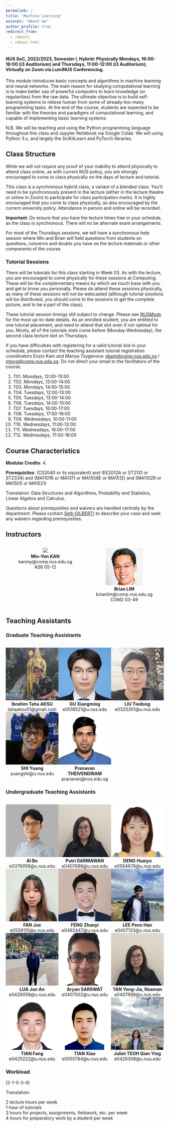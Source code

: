 ```yaml
---
permalink: /
title: "Machine Learning"
excerpt: "About me"
author_profile: true
redirect_from:
  - /about/
  - /about.html
---
```


#### NUS SoC, 2022/2023, Semester I, Hybrid: Physically Mondays, 16:00-18:00 (i3 Auditorium) and Thursdays, 11:00-12:00 (i3 Auditorium); Virtually on Zoom via LumiNUS Conferencing.

This module introduces basic concepts and algorithms in machine learning and neural networks. The main reason for studying computational learning is to make better use of powerful computers to learn knowledge (or regularities) from the raw data. The ultimate objective is to build self-learning systems to relieve human from some of already-too-many programming tasks. At the end of the course, students are expected to be familiar with the theories and paradigms of computational learning, and capable of implementing basic learning systems.

N.B. We will be teaching and using the Python programming language throughout this class and Jupyter Notebook via Google Colab. We will using Python 3.x, and largely the SciKitLearn and PyTorch libraries.

## Class Structure

While we will not require any proof of your inability to attend physically to attend class online, as with current NUS policy, you are strongly encouraged to come to class physically on the days of lecture and tutorial.  

This class is a synchronous hybrid class, a variant of a blended class. You'll need to be synchronously present in the lecture (either in the lecture theatre or online in Zoom) to participate for class participation marks.  It is highly encouraged that you come to class physically, as also encouraged by the current university policy. Attendance in person and online will be recorded.

**Important**: Do ensure that you have the lecture times free in your schedule, as the class is synchronous.  There will no be alternate exam arrangements.

For most of the Thursdays sessions, we will have a synchronous help session where Min and Brian will field questions from students on questions, concerns and doubts you have on the lecture materials or other components of the course.

### Tutorial Sessions

There will be tutorials for this class starting in Week 03. As with the lecture, you are encouraged to come physically for these sessions at Computing.  These will be the complementary means by which we touch base with you and get to know you personally. Please do attend these sessions physically, as many of these sessions will not be webcasted (although tutorial solutions will be distributed, you should come to the sessions to get the complete picture, and to be a part of the class).

These tutorial session timings still subject to change. Please see <a href="https://nusmods.com/modules/CS3244/machine-learning">NUSMods</a> for the most up-to-date details. As an enrolled student, you are entitled to one tutorial placement, and need to attend that slot even if not optimal for you. Nicely, all of the tutorials slots come before (Monday-Wednesday), the second class lecture slot on Thursdays.

If you have difficulties with registering for a valid tutorial slot in your schedule, please contact the teaching assistant tutorial registration coordinators Enzio Kam and Mariya Tsyganova: <a href="mailto:ekam@comp.nus.edu.sg?subject=CS3244 Tutorial Registration Problem&cc=mtsyg@comp.nus.edu.sg">ekam@comp.nus.edu.sg / mtsyg@comp.nus.edu.sg</a>.  Do not direct your email to the facilitators of the course.

1. T01. Mondays, 12:00-13:00
2. T02. Mondays, 13:00-14:00
3. T03. Mondays, 14:00-15:00
4. T04. Tuesdays, 12:00-13:00
5. T05. Tuesdays, 13:00-14:00
6. T06. Tuesdays, 14:00-15:00
7. T07. Tuesdays, 16:00-17:00
8. T08. Tuesdays, 17:00-18:00
9. T09. Wednesdays, 10:00-11:00
10. T10. Wednesdays, 11:00-12:00
11. T11. Wednesdays, 16:00-17:00
12. T12. Wednesdays, 17:00-18:00

## Course Characteristics

**Modular Credits**: 4.

**Prerequisites**: (CS2040 or its equivalent) and (EE2012A or ST2131 or ST2334) and (MA1101R or MA1311 or MA1508E or MA1512) and (MA1102R or MA1505 or MA1521)

Translation:
Data Structures and Algorithms, Probability and Statistics, Linear Algebra and Calculus.

Questions about prerequisities and waivers are handled centrally by the department. Please contact [Seth GILBERT)](mailto:seth@comp.nus.edu.sg) to describe your case and seek any waivers regarding prerequisities.

## Instructors

<div style="text-align:center; display:grid; grid-template-columns: 1fr 1fr auto; margin-top:30px;">

<div class="tutor__profile">
  <img src="images/kanmy.jpg"/>
  <div>
    <strong>Min-Yen KAN</strong><br/>
    <a href="mailto:kanmy@comp.nus.edu.sg" style="text-decoration:none"><i class="fas fa-envelope"></i> kanmy@comp.nus.edu.sg</a><br/>
    <i class="fas fa-building"></i> AS6 05-12<br/><br/>
  </div>
</div>

<div class="tutor__profile">
  <!-- Ensure image is of appropriate square size 120px x 120px, and less than 10KB ideally -->
  <img src="images/BrianLim.jpeg"/><BR/>
  <div>
    <strong>Brian LIM</strong><BR/>
    <a href="mailto:brianlim@comp.nus.edu.sg" style="text-decoration:none"><i class="fas fa-envelope"></i> brianlim@comp.nus.edu.sg</a><br/>
    <i class="fas fa-building"></i> COM2 03-49<br/><br/>
  </div>
</div>    

</div>

## Teaching Assistants

<!-- Copy above tile from instructor -->

### Graduate Teaching Assistants

<div style="text-align:center; display:grid; grid-template-columns: 1fr 1fr 1fr; margin-top:30px;">

<!-- Ensure image is of appropriate square size 120px x 120px, and less than 10KB ideally -->
<div class="tutor__profile">
  <img src="images/taha.jpg"/><BR/>
  <strong>Ibrahim Taha AKSU</strong>
  <BR/>
  <A HREF="mailto:tahaaksu01@gmail.com" style="text-decoration:none"><i class="fas fa-envelope"></i> tahaaksu01@gmail.com</A><BR/>
</div>
  
<div class="tutor__profile">
  <img src="images/xiangming.jpg"/><BR/>
  <strong>GU Xiangming</strong>
  <BR/>
  <A HREF="mailto:e0518521@u.nus.edu" style="text-decoration:none"><i class="fas fa-envelope"></i> e0518521@u.nus.edu</A><BR/>
</div>

  <div class="tutor__profile">
  <img src="images/tiedong.jpg"/><BR/>
  <strong>LIU Tiedong</strong>
  <BR/>
  <A HREF="mailto:e0325301@u.nus.edu" style="text-decoration:none"><i class="fas fa-envelope"></i> e0325301@u.nus.edu</A><BR/>
</div>
  
  <div class="tutor__profile">
  <img src="images/shiyuang.jpg"/><BR/>
  <strong>SHI Yuang</strong>
  <BR/>
  <A HREF="mailto:yuangshi@u.nus.edu" style="text-decoration:none"><i class="fas fa-envelope"></i> yuangshi@u.nus.edu</A><BR/>
</div>

  <div class="tutor__profile">
  <img src="images/pranavan.jpg"/><BR/>
  <strong>Pranavan THEIVENDIRAM</strong>
  <BR/>
  <A HREF="mailto:pranavan@nus.edu.sg" style="text-decoration:none"><i class="fas fa-envelope"></i> pranavan@nus.edu.sg</A><BR/>
</div>
</div>

### Undergraduate Teaching Assistants

<div style="text-align:center; display:grid; grid-template-columns: 1fr 1fr 1fr; margin-top:30px;">

<!-- Ensure image is of appropriate square size 120px x 120px, and less than 10KB ideally -->
<div class="tutor__profile">
  <img src="images/aibo.png"/><BR/>
  <strong>AI Bo</strong>
  <BR/>
  <A HREF="mailto:e0376958@u.nus.edu" style="text-decoration:none"><i class="fas fa-envelope"></i> e0376958@u.nus.edu</A><BR/>
</div>

  <div class="tutor__profile">
  <img src="images/putri.png"/><BR/>
  <strong>Putri DARMAWAN</strong>
  <BR/>
  <A HREF="mailto:e0407698@u.nus.edu" style="text-decoration:none"><i class="fas fa-envelope"></i> e0407698@u.nus.edu</A><BR/>
</div>

  <div class="tutor__profile">
  <img src="images/huaiyu.jpg"/><BR/>
  <strong>DENG Huaiyu</strong>
  <BR/>
  <A HREF="mailto:e0564878@u.nus.edu" style="text-decoration:none"><i class="fas fa-envelope"></i> e0564878@u.nus.edu</A><BR/>
</div>

  <div class="tutor__profile">
  <img src="images/fanjue.jpg"/><BR/>
  <strong>
    FAN Jue</strong>
  <BR/>
  <A HREF="mailto:e0559110@u.nus.edu" style="text-decoration:none"><i class="fas fa-envelope"></i> e0559110@u.nus.edu</A><BR/>
</div>

<!-- Ensure image is of appropriate square size 120px x 120px, and less than 10KB ideally -->
<div class="tutor__profile">
  <img src="images/zhunyi.png"/><BR/>
  <strong>FENG Zhunyi</strong>
  <BR/>
  <A HREF="mailto:e0492447@u.nus.edu" style="text-decoration:none"><i class="fas fa-envelope"></i> e0492447@u.nus.edu</A><BR/>
</div>

  <div class="tutor__profile">
  <img src="images/pennhan.jpg"/><BR/>
  <strong>LEE Penn Han</strong>
  <BR/>
  <A HREF="mailto:e0407133@u.nus.edu" style="text-decoration:none"><i class="fas fa-envelope"></i> e0407133@u.nus.edu</A><BR/>
</div>

  <div class="tutor__profile">
  <img src="images/junan.jpg"/><BR/>
  <strong>LUA Jun An</strong>
  <BR/>
  <A HREF="mailto:e0426059@u.nus.edu" style="text-decoration:none"><i class="fas fa-envelope"></i> e0426059@u.nus.edu</A><BR/>
</div>

  <div class="tutor__profile">
  <img src="images/aryan.png"/><BR/>
  <strong>Aryan SARSWAT</strong>
  <BR/>
  <A HREF="mailto:e0407502@u.nus.edu" style="text-decoration:none"><i class="fas fa-envelope"></i> e0407502@u.nus.edu</A><BR/>
</div>

  <div class="tutor__profile">
  <img src="images/putri.png"/><BR/>
  <strong>TAN Yong-Jia, Naaman</strong>
  <BR/>
  <A HREF="mailto:e0407698@u.nus.edu" style="text-decoration:none"><i class="fas fa-envelope"></i> e0407698@u.nus.edu</A><BR/>
</div>


  <div class="tutor__profile">
  <img src="images/tianfang.png"/><BR/>
  <strong>TIAN Fang</strong>
  <BR/>
  <A HREF="mailto:e0425222@u.nus.edu" style="text-decoration:none"><i class="fas fa-envelope"></i> e0425222@u.nus.edu</A><BR/>
</div>

  <div class="tutor__profile">
  <img src="images/tianxiao.jpg"/><BR/>
  <strong>TIAN Xiao</strong>
  <BR/>
  <A HREF="mailto:e0555784@u.nus.edu" style="text-decoration:none"><i class="fas fa-envelope"></i> e0555784@u.nus.edu</A><BR/>
</div>

  <div class="tutor__profile">
  <img src="images/juliet.jpg"/><BR/>
  <strong>Juliet TEOH Qian Ying</strong>
  <BR/>
  <A HREF="mailto:e0426308@u.nus.edu" style="text-decoration:none"><i class="fas fa-envelope"></i> e0426308@u.nus.edu</A><BR/>
</div>

</div>

### Workload

(2-1-0-3-4)

Translation:

2 lecture hours per week<br/>
1 hour of tutorials<br/>
3 hours for projects, assignments, fieldwork, etc. per week<br/>
4 hours for preparatory work by a student per week
